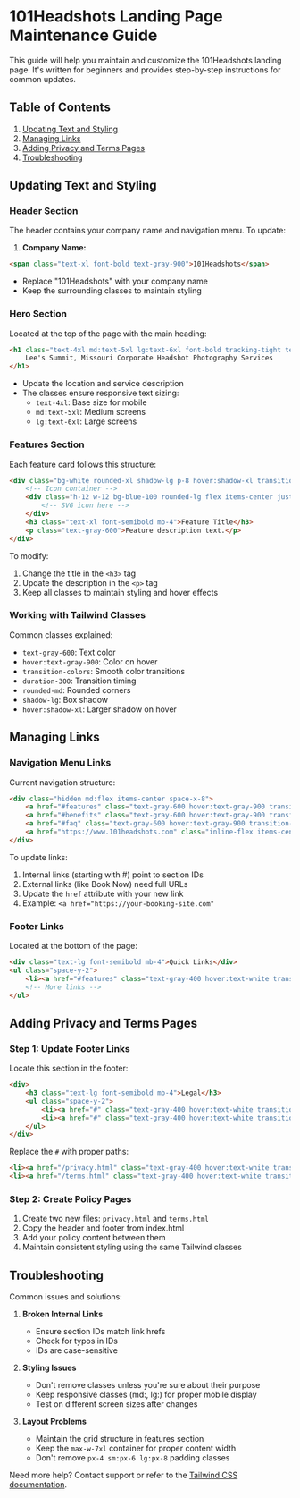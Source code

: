 # 101Headshots Landing Page Maintenance Guide

This guide will help you maintain and customize the 101Headshots landing page. It's written for beginners and provides step-by-step instructions for common updates.

## Table of Contents
1. [Updating Text and Styling](#updating-text-and-styling)
2. [Managing Links](#managing-links)
3. [Adding Privacy and Terms Pages](#adding-privacy-and-terms-pages)
4. [Troubleshooting](#troubleshooting)

## Updating Text and Styling

### Header Section
The header contains your company name and navigation menu. To update:

1. **Company Name:**
```html
<span class="text-xl font-bold text-gray-900">101Headshots</span>
```
- Replace "101Headshots" with your company name
- Keep the surrounding classes to maintain styling

### Hero Section
Located at the top of the page with the main heading:

```html
<h1 class="text-4xl md:text-5xl lg:text-6xl font-bold tracking-tight text-gray-900 mb-6">
    Lee's Summit, Missouri Corporate Headshot Photography Services
</h1>
```
- Update the location and service description
- The classes ensure responsive text sizing:
  - `text-4xl`: Base size for mobile
  - `md:text-5xl`: Medium screens
  - `lg:text-6xl`: Large screens

### Features Section
Each feature card follows this structure:
```html
<div class="bg-white rounded-xl shadow-lg p-8 hover:shadow-xl transition duration-300">
    <!-- Icon container -->
    <div class="h-12 w-12 bg-blue-100 rounded-lg flex items-center justify-center mb-6">
        <!-- SVG icon here -->
    </div>
    <h3 class="text-xl font-semibold mb-4">Feature Title</h3>
    <p class="text-gray-600">Feature description text.</p>
</div>
```
To modify:
1. Change the title in the `<h3>` tag
2. Update the description in the `<p>` tag
3. Keep all classes to maintain styling and hover effects

### Working with Tailwind Classes
Common classes explained:
- `text-gray-600`: Text color
- `hover:text-gray-900`: Color on hover
- `transition-colors`: Smooth color transitions
- `duration-300`: Transition timing
- `rounded-md`: Rounded corners
- `shadow-lg`: Box shadow
- `hover:shadow-xl`: Larger shadow on hover

## Managing Links

### Navigation Menu Links
Current navigation structure:
```html
<div class="hidden md:flex items-center space-x-8">
    <a href="#features" class="text-gray-600 hover:text-gray-900 transition-colors duration-300">Features</a>
    <a href="#benefits" class="text-gray-600 hover:text-gray-900 transition-colors duration-300">Benefits</a>
    <a href="#faq" class="text-gray-600 hover:text-gray-900 transition-colors duration-300">FAQ</a>
    <a href="https://www.101headshots.com" class="inline-flex items-center...">Book Now</a>
</div>
```

To update links:
1. Internal links (starting with #) point to section IDs
2. External links (like Book Now) need full URLs
3. Update the `href` attribute with your new link
4. Example: `<a href="https://your-booking-site.com"`

### Footer Links
Located at the bottom of the page:
```html
<div class="text-lg font-semibold mb-4">Quick Links</div>
<ul class="space-y-2">
    <li><a href="#features" class="text-gray-400 hover:text-white transition duration-300">Features</a></li>
    <!-- More links -->
</ul>
```

## Adding Privacy and Terms Pages

### Step 1: Update Footer Links
Locate this section in the footer:
```html
<div>
    <h3 class="text-lg font-semibold mb-4">Legal</h3>
    <ul class="space-y-2">
        <li><a href="#" class="text-gray-400 hover:text-white transition duration-300">Privacy Policy</a></li>
        <li><a href="#" class="text-gray-400 hover:text-white transition duration-300">Terms of Service</a></li>
    </ul>
</div>
```

Replace the `#` with proper paths:
```html
<li><a href="/privacy.html" class="text-gray-400 hover:text-white transition duration-300">Privacy Policy</a></li>
<li><a href="/terms.html" class="text-gray-400 hover:text-white transition duration-300">Terms of Service</a></li>
```

### Step 2: Create Policy Pages
1. Create two new files: `privacy.html` and `terms.html`
2. Copy the header and footer from index.html
3. Add your policy content between them
4. Maintain consistent styling using the same Tailwind classes

## Troubleshooting

Common issues and solutions:

1. **Broken Internal Links**
   - Ensure section IDs match link hrefs
   - Check for typos in IDs
   - IDs are case-sensitive

2. **Styling Issues**
   - Don't remove classes unless you're sure about their purpose
   - Keep responsive classes (md:, lg:) for proper mobile display
   - Test on different screen sizes after changes

3. **Layout Problems**
   - Maintain the grid structure in features section
   - Keep the `max-w-7xl` container for proper content width
   - Don't remove `px-4 sm:px-6 lg:px-8` padding classes

Need more help? Contact support or refer to the [Tailwind CSS documentation](https://tailwindcss.com/docs).